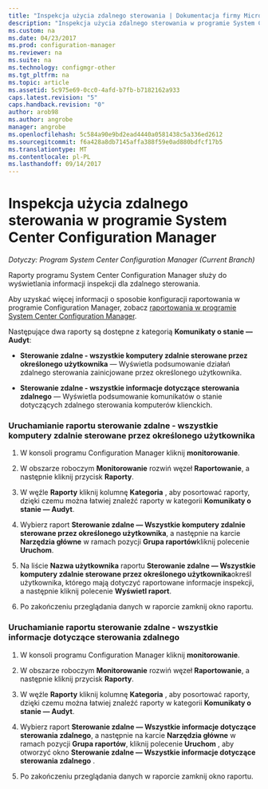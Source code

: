 ```yaml
---
title: "Inspekcja użycia zdalnego sterowania | Dokumentacja firmy Microsoft"
description: "Inspekcja użycia zdalnego sterowania w programie System Center Configuration Manager."
ms.custom: na
ms.date: 04/23/2017
ms.prod: configuration-manager
ms.reviewer: na
ms.suite: na
ms.technology: configmgr-other
ms.tgt_pltfrm: na
ms.topic: article
ms.assetid: 5c975e69-0cc0-4afd-b7fb-b7182162a933
caps.latest.revision: "5"
caps.handback.revision: "0"
author: arob98
ms.author: angrobe
manager: angrobe
ms.openlocfilehash: 5c584a90e9bd2ead4440a0581438c5a336ed2612
ms.sourcegitcommit: f6a428a8db7145affa388f59e0ad880bdfcf17b5
ms.translationtype: MT
ms.contentlocale: pl-PL
ms.lasthandoff: 09/14/2017
---
```

# <a name="how-to-audit-remote-control-usage-in-system-center-configuration-manager"></a>Inspekcja użycia zdalnego sterowania w programie System Center Configuration Manager

*Dotyczy: Program System Center Configuration Manager (Current Branch)*

Raporty programu System Center Configuration Manager służy do wyświetlania informacji inspekcji dla zdalnego sterowania.  

 Aby uzyskać więcej informacji o sposobie konfiguracji raportowania w programie Configuration Manager, zobacz [raportowania w programie System Center Configuration Manager](../../../../core/servers/manage/reporting.md).  

 Następujące dwa raporty są dostępne z kategorią **Komunikaty o stanie — Audyt**:  

-   **Sterowanie zdalne - wszystkie komputery zdalnie sterowane przez określonego użytkownika** — Wyświetla podsumowanie działań zdalnego sterowania zainicjowane przez określonego użytkownika.  

-   **Sterowanie zdalne - wszystkie informacje dotyczące sterowania zdalnego** — Wyświetla podsumowanie komunikatów o stanie dotyczących zdalnego sterowania komputerów klienckich.  

### <a name="to-run-the-report-remote-control---all-computers-remote-controlled-by-a-specific-user"></a>Uruchamianie raportu sterowanie zdalne - wszystkie komputery zdalnie sterowane przez określonego użytkownika  

1.  W konsoli programu Configuration Manager kliknij **monitorowanie**.  

2.  W obszarze roboczym **Monitorowanie** rozwiń węzeł **Raportowanie**, a następnie kliknij przycisk **Raporty**.  

3.  W węźle **Raporty** kliknij kolumnę **Kategoria** , aby posortować raporty, dzięki czemu można łatwiej znaleźć raporty w kategorii **Komunikaty o stanie — Audyt**.  

4.  Wybierz raport **Sterowanie zdalne — Wszystkie komputery zdalnie sterowane przez określonego użytkownika**, a następnie na karcie **Narzędzia główne** w ramach pozycji **Grupa raportów**kliknij polecenie **Uruchom**.  

5.  Na liście **Nazwa użytkownika** raportu **Sterowanie zdalne — Wszystkie komputery zdalnie sterowane przez określonego użytkownika**określ użytkownika, którego mają dotyczyć raportowane informacje inspekcji, a następnie kliknij polecenie **Wyświetl raport**.  

6.  Po zakończeniu przeglądania danych w raporcie zamknij okno raportu.  

### <a name="to-run-the-report-remote-control---all-remote-control-information"></a>Uruchamianie raportu sterowanie zdalne - wszystkie informacje dotyczące sterowania zdalnego  

1.  W konsoli programu Configuration Manager kliknij **monitorowanie**.  

2.  W obszarze roboczym **Monitorowanie** rozwiń węzeł **Raportowanie**, a następnie kliknij przycisk **Raporty**.  

3.  W węźle **Raporty** kliknij kolumnę **Kategoria** , aby posortować raporty, dzięki czemu można łatwiej znaleźć raporty w kategorii **Komunikaty o stanie — Audyt**.  

4.  Wybierz raport **Sterowanie zdalne — Wszystkie informacje dotyczące sterowania zdalnego**, a następnie na karcie **Narzędzia główne** w ramach pozycji **Grupa raportów**, kliknij polecenie **Uruchom** , aby otworzyć okno **Sterowanie zdalne — Wszystkie informacje dotyczące sterowania zdalnego** .  

5.  Po zakończeniu przeglądania danych w raporcie zamknij okno raportu.  
